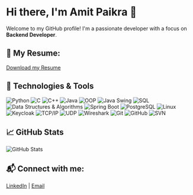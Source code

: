 <!--
**amitpaikra/amitpaikra** is a ✨ _special_ ✨ repository because its `README.md` (this file) appears on your GitHub profile.

Here are some ideas to get you started:

- 🔭 I’m currently working on ...
- 🌱 I’m currently learning ...
- 👯 I’m looking to collaborate on ...
- 🤔 I’m looking for help with ...
- 💬 Ask me about ...
- 📫 How to reach me: ...
- 😄 Pronouns: ...
- ⚡ Fun fact: ...
-->

# Hi there, I'm Amit Paikra 👋
Welcome to my GitHub profile! I'm a passionate developer with a focus on **Backend Developer**.

## 📄 My Resume:
[Download my Resume](https://github.com/yourusername/yourrepository/blob/main/resume.pdf)

## 🔧 Technologies & Tools

![Python](https://img.shields.io/badge/Python-3.9-blue?logo=python)
![C](https://img.shields.io/badge/C-99-darkgreen?logo=c)
![C++](https://img.shields.io/badge/C%2B%2B-11-blue?logo=cplusplus)
![Java](https://img.shields.io/badge/Java-16-red?logo=java)
![OOP](https://img.shields.io/badge/OOP-Concepts-blue?logo=java)
![Java Swing](https://img.shields.io/badge/Java%20Swing-1.0-orange?logo=java)
![SQL](https://img.shields.io/badge/SQL-lightblue?logo=mysql)
![Data Structures & Algorithms](https://img.shields.io/badge/DSA-blue?logo=github)
![Spring Boot](https://img.shields.io/badge/Spring%20Boot-2.5-green?logo=springboot)
![PostgreSQL](https://img.shields.io/badge/PostgreSQL-13-blue?logo=postgresql)
![Linux](https://img.shields.io/badge/Linux-5.4-yellow?logo=linux)
![Keycloak](https://img.shields.io/badge/Keycloak-12-blue?logo=keycloak)
![TCP/IP](https://img.shields.io/badge/TCP%2FIP-IPv4-yellowgreen?logo=internet-explorer)
![UDP](https://img.shields.io/badge/UDP-green?logo=internet-explorer)
![Wireshark](https://img.shields.io/badge/Wireshark-3.0-blue?logo=wireshark)
![Git](https://img.shields.io/badge/Git-2.34-red?logo=git)
![GitHub](https://img.shields.io/badge/GitHub-lightgrey?logo=github)
![SVN](https://img.shields.io/badge/SVN-1.14-lightblue?logo=apache)


## 📈 GitHub Stats
![GitHub Stats](https://github-readme-stats.vercel.app/api?username=johnDoe&show_icons=true&count_private=true&hide=prs&theme=dark)

<!--
## 🔥 Pinned Repositories
- [Awesome ML Projects](https://github.com/johnDoe/awesome-ml-projects)
- [Personal Portfolio](https://github.com/johnDoe/portfolio)
-->
## 📬 Connect with me:
[LinkedIn](https://www.linkedin.com/in/amitpaikra) | [Email](mailto:myMail@gmail.com) 
